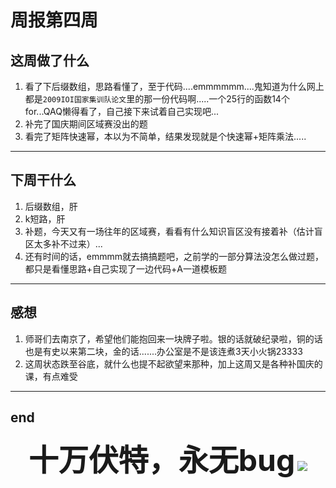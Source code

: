 # 周报第四周
## 这周做了什么
1. 看了下后缀数组，思路看懂了，至于代码....emmmmmm....鬼知道为什么网上都是`2009IOI国家集训队论文`里的那一份代码啊.....一个25行的函数14个for...QAQ懒得看了，自己接下来试着自己实现吧...
2. 补完了国庆期间区域赛没出的题
3. 看完了矩阵快速幂，本以为不简单，结果发现就是个快速幂+矩阵乘法.....
---
## 下周干什么
1. 后缀数组，肝
2. k短路，肝
3. 补题，今天又有一场往年的区域赛，看看有什么知识盲区没有接着补（估计盲区太多补不过来）...
4. 还有时间的话，emmmm就去搞搞题吧，之前学的一部分算法没怎么做过题，都只是看懂思路+自己实现了一边代码+A一道模板题
---
## 感想
1. 师哥们去南京了，希望他们能抱回来一块牌子啦。银的话就破纪录啦，铜的话也是有史以来第二块，金的话.......办公室是不是该连煮3天小火锅23333
2. 这周状态跌至谷底，就什么也提不起欲望来那种，加上这周又是各种补国庆的课，有点难受
---
## end

<font size=21><center>**十万伏特，永无bug**</font>
![](https://timgsa.baidu.com/timg?image&quality=80&size=b9999_10000&sec=1538821003&di=568f85b5464a725ce97defbc35c9fae8&imgtype=jpg&er=1&src=http://image.cnpp.cn/upload/images/20170322/1490176020_18855_3.jpg)

